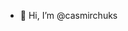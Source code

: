- 👋 Hi, I’m @casmirchuks


<!---
casmirchuks/casmirchuks is a ✨ special ✨ repository because its `README.md` (this file) appears on your GitHub profile.
You can click the Preview link to take a look at your changes.
--->
